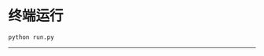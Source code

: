 # 终端运行

```shell
python run.py
```
*******************************************************************************************************************************************************************************************************************************************************************************************************************************************************************************************************************************************************************************************************************************************************************************************************************************************************************
